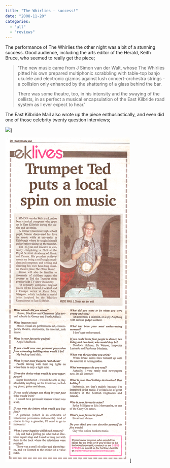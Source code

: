 ```yaml
---
title: "The Whirlies – success!"
date: "2008-11-20"
categories: 
  - "all"
  - "reviews"
---
```


The performance of The Whirlies the other night was a bit of a stunning success. Good audience, including the arts editor of the Herald, Keith Bruce, who seemed to really get the piece;

> 'The new music came from J Simon van der Walt, whose The Whirlies pitted his own prepared multiphonic scrabbling with table-top banjo ukulele and electronic gizmos against lush concert-orchestra strings - a collision only enhanced by the shattering of a glass behind the bar.
> 
> There was some theatre, too, in his intensity and the swaying of the cellists, in as perfect a musical encapsulation of the East Kilbride road system as I ever expect to hear.'

The East Kilbride Mail also wrote up the piece enthusiastically, and even did one of those celebrity twenty question interviews;

![](../static/img/whirlies-ekmail.png)]

![](../static/img/ted-ekmail01.png)]

